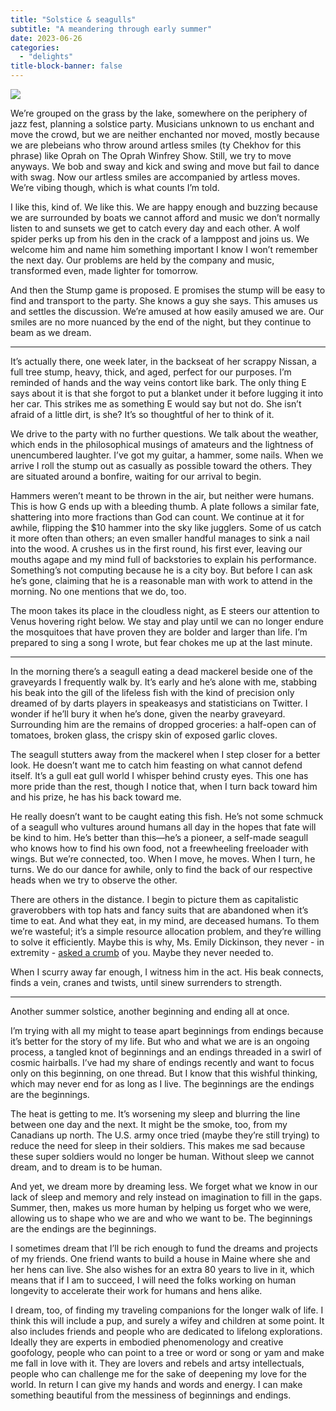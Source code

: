 ```yaml
---
title: "Solstice & seagulls"
subtitle: "A meandering through early summer"
date: 2023-06-26
categories:
  - "delights"
title-block-banner: false
---
```


![](https://substackcdn.com/image/fetch/f_auto,q_auto:good,fl_progressive:steep/https%3A%2F%2Fsubstack-post-media.s3.amazonaws.com%2Fpublic%2Fimages%2Fd3f57f0a-9707-44db-82b4-40bc15b7db5a_4028x2610.jpeg)

We’re grouped on the grass by the lake, somewhere on the periphery of jazz fest, planning a solstice party. Musicians unknown to us enchant and move the crowd, but we are neither enchanted nor moved, mostly because we are plebeians who throw around artless smiles (ty Chekhov for this phrase) like Oprah on The Oprah Winfrey Show. Still, we try to move anyways. We bob and sway and kick and swing and move but fail to dance with swag. Now our artless smiles are accompanied by artless moves. We’re vibing though, which is what counts I’m told.

I like this, kind of. We like this. We are happy enough and buzzing because we are surrounded by boats we cannot afford and music we don’t normally listen to and sunsets we get to catch every day and each other. A wolf spider perks up from his den in the crack of a lamppost and joins us. We welcome him and name him something important I know I won’t remember the next day. Our problems are held by the company and music, transformed even, made lighter for tomorrow.

And then the Stump game is proposed. E promises the stump will be easy to find and transport to the party. She knows a guy she says. This amuses us and settles the discussion. We’re amused at how easily amused we are. Our smiles are no more nuanced by the end of the night, but they continue to beam as we dream.

***

It’s actually there, one week later, in the backseat of her scrappy Nissan, a full tree stump, heavy, thick, and aged, perfect for our purposes. I’m reminded of hands and the way veins contort like bark. The only thing E says about it is that she forgot to put a blanket under it before lugging it into her car. This strikes me as something E would say but not do. She isn’t afraid of a little dirt, is she? It’s so thoughtful of her to think of it.

We drive to the party with no further questions. We talk about the weather, which ends in the philosophical musings of amateurs and the lightness of unencumbered laughter. I’ve got my guitar, a hammer, some nails. When we arrive I roll the stump out as casually as possible toward the others. They are situated around a bonfire, waiting for our arrival to begin.

Hammers weren’t meant to be thrown in the air, but neither were humans. This is how G ends up with a bleeding thumb. A plate follows a similar fate, shattering into more fractions than God can count. We continue at it for awhile, flipping the $10 hammer into the sky like jugglers. Some of us catch it more often than others; an even smaller handful manages to sink a nail into the wood. A crushes us in the first round, his first ever, leaving our mouths agape and my mind full of backstories to explain his performance. Something’s not computing because he is a city boy. But before I can ask he’s gone, claiming that he is a reasonable man with work to attend in the morning. No one mentions that we do, too.

The moon takes its place in the cloudless night, as E steers our attention to Venus hovering right below. We stay and play until we can no longer endure the mosquitoes that have proven they are bolder and larger than life. I’m prepared to sing a song I wrote, but fear chokes me up at the last minute.

***

In the morning there’s a seagull eating a dead mackerel beside one of the graveyards I frequently walk by. It’s early and he’s alone with me, stabbing his beak into the gill of the lifeless fish with the kind of precision only dreamed of by darts players in speakeasys and statisticians on Twitter. I wonder if he’ll bury it when he’s done, given the nearby graveyard. Surrounding him are the remains of dropped groceries: a half-open can of tomatoes, broken glass, the crispy skin of exposed garlic cloves.

The seagull stutters away from the mackerel when I step closer for a better look. He doesn’t want me to catch him feasting on what cannot defend itself. It’s a gull eat gull world I whisper behind crusty eyes. This one has more pride than the rest, though I notice that, when I turn back toward him and his prize, he has his back toward me.

He really doesn’t want to be caught eating this fish. He’s not some schmuck of a seagull who vultures around humans all day in the hopes that fate will be kind to him. He’s better than this—he’s a pioneer, a self-made seagull who knows how to find his own food, not a freewheeling freeloader with wings. But we’re connected, too. When I move, he moves. When I turn, he turns. We do our dance for awhile, only to find the back of our respective heads when we try to observe the other.

There are others in the distance. I begin to picture them as capitalistic graverobbers with top hats and fancy suits that are abandoned when it’s time to eat. And what they eat, in my mind, are deceased humans. To them we’re wasteful; it’s a simple resource allocation problem, and they’re willing to solve it efficiently. Maybe this is why, Ms. Emily Dickinson, they never - in extremity - [asked a crumb](https://www.poetryfoundation.org/poems/42889/hope-is-the-thing-with-feathers-314) of you. Maybe they never needed to.

When I scurry away far enough, I witness him in the act. His beak connects, finds a vein, cranes and twists, until sinew surrenders to strength.

***

Another summer solstice, another beginning and ending all at once.

I’m trying with all my might to tease apart beginnings from endings because it’s better for the story of my life. But who and what we are is an ongoing process, a tangled knot of beginnings and an endings threaded in a swirl of cosmic hairballs. I’ve had my share of endings recently and want to focus only on this beginning, on one thread. But I know that this wishful thinking, which may never end for as long as I live. The beginnings are the endings are the beginnings.

The heat is getting to me. It’s worsening my sleep and blurring the line between one day and the next. It might be the smoke, too, from my Canadians up north. The U.S. army once tried (maybe they’re still trying) to reduce the need for sleep in their soldiers. This makes me sad because these super soldiers would no longer be human. Without sleep we cannot dream, and to dream is to be human.

And yet, we dream more by dreaming less. We forget what we know in our lack of sleep and memory and rely instead on imagination to fill in the gaps. Summer, then, makes us more human by helping us forget who we were, allowing us to shape who we are and who we want to be. The beginnings are the endings are the beginnings.

I sometimes dream that I’ll be rich enough to fund the dreams and projects of my friends. One friend wants to build a house in Maine where she and her hens can live. She also wishes for an extra 80 years to live in it, which means that if I am to succeed, I will need the folks working on human longevity to accelerate their work for humans and hens alike.

I dream, too, of finding my traveling companions for the longer walk of life. I think this will include a pup, and surely a wifey and children at some point. It also includes friends and people who are dedicated to lifelong explorations. Ideally they are experts in embodied phenomenology and creative goofology, people who can point to a tree or word or song or yam and make me fall in love with it. They are lovers and rebels and artsy intellectuals, people who can challenge me for the sake of deepening my love for the world. In return I can give my hands and words and energy. I can make something beautiful from the messiness of beginnings and endings.

